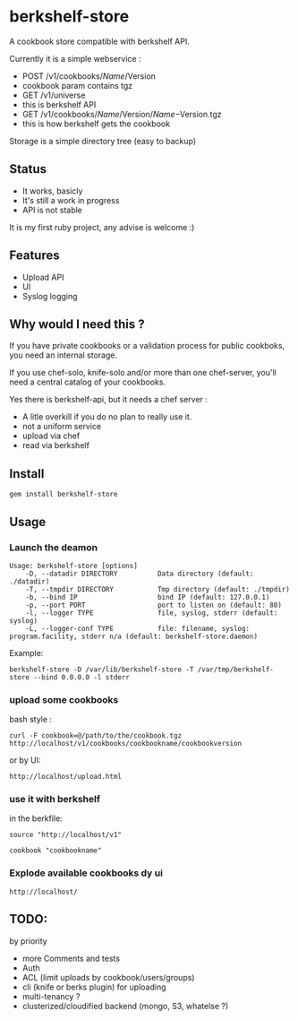 berkshelf-store
===============

A cookbook store compatible with berkshelf API.

Currently it is a simple webservice :
* POST /v1/cookbooks/$Name/$Version
 * cookbook param contains tgz
* GET /v1/universe
 * this is berkshelf API
* GET /v1/cookbooks/$Name/$Version/$Name-$Version.tgz
 * this is how berkshelf gets the cookbook

Storage is a simple directory tree (easy to backup)

Status
------

* It works, basicly
* It's still a work in progress
* API is not stable

It is my first ruby project, any advise is welcome :)

Features
--------

* Upload API
* UI
* Syslog logging

Why would I need this ?
-----------------------

If you have private cookbooks or a validation process for public cookboks, you need an internal storage.

If you use chef-solo, knife-solo and/or more than one chef-server, you'll need a central catalog of your cookbooks.

Yes there is berkshelf-api, but it needs a chef server :
* A litle overkill if you do no plan to really use it.
* not a uniform service
 * upload via chef
 * read via berkshelf

Install
-------

    gem install berkshelf-store

Usage
-----

### Launch the deamon

    Usage: berkshelf-store [options]
        -D, --datadir DIRECTORY          Data directory (default: ./datadir)
        -T, --tmpdir DIRECTORY           Tmp directory (default: ./tmpdir)
        -b, --bind IP                    bind IP (default: 127.0.0.1)
        -p, --port PORT                  port to listen on (default: 80)
        -l, --logger TYPE                file, syslog, stderr (default: syslog)
        -L, --logger-conf TYPE           file: filename, syslog: program.facility, stderr n/a (default: berkshelf-store.daemon)

Example:

    berkshelf-store -D /var/lib/berkshelf-store -T /var/tmp/berkshelf-store --bind 0.0.0.0 -l stderr

### upload some cookbooks

bash style :

    curl -F cookbook=@/path/to/the/cookbook.tgz http://localhost/v1/cookbooks/cookbookname/cookbookversion

or by UI:

    http://localhost/upload.html

### use it with berkshelf

in the berkfile:

    source "http://localhost/v1"

    cookbook "cookbookname"

### Explode available cookbooks dy ui

    http://localhost/

TODO:
-----

by priority

- more Comments and tests
- Auth
- ACL (limit uploads by cookbook/users/groups)
- cli (knife or berks plugin) for uploading
- multi-tenancy ?
- clusterized/cloudified backend (mongo, S3, whatelse ?)
